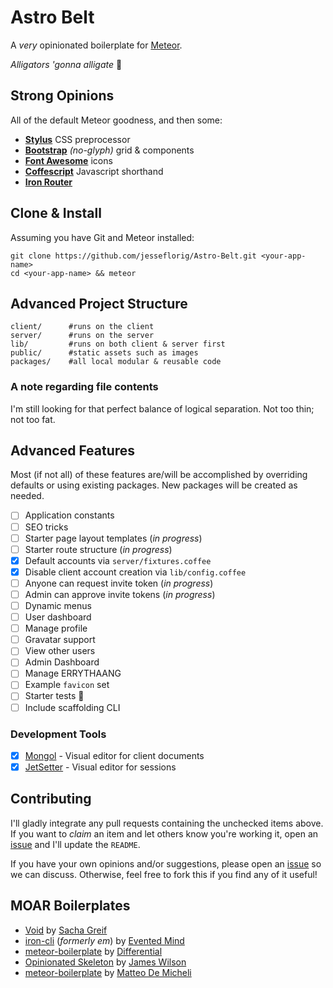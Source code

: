 # Astro Belt

A *very* opinionated boilerplate for [Meteor](http://www.meteor.com).

*Alligators 'gonna alligate* :crocodile:

## Strong Opinions

All of the default Meteor goodness, and then some:

- [**Stylus**](http://learnboost.github.io/stylus) CSS preprocessor
- [**Bootstrap**](http://getbootstrap.com) *(no-glyph)* grid & components
- [**Font Awesome**](http://fortawesome.github.io/Font-Awesome) icons
- [**Coffescript**](http://coffeescript.org) Javascript shorthand
- [**Iron Router**](http://github.com/iron-meteor/iron-router)

## Clone & Install

Assuming you have Git and Meteor installed:

```
git clone https://github.com/jesseflorig/Astro-Belt.git <your-app-name>
cd <your-app-name> && meteor
```

## Advanced Project Structure

```
client/      #runs on the client
server/      #runs on the server
lib/         #runs on both client & server first
public/      #static assets such as images
packages/    #all local modular & reusable code
```

### A note regarding file contents

I'm still looking for that perfect balance of logical separation. Not too thin; not too fat.

## Advanced Features

Most (if not all) of these features are/will be accomplished by overriding defaults or using existing packages. New packages will be created as needed.

- [ ] Application constants
- [ ] SEO tricks
- [ ] Starter page layout templates (*in progress*)
- [ ] Starter route structure (*in progress*)
- [x] Default accounts via `server/fixtures.coffee`
- [x] Disable client account creation via `lib/config.coffee`
- [ ] Anyone can request invite token (*in progress*)
- [ ] Admin can approve invite tokens (*in progress*)
- [ ] Dynamic menus
- [ ] User dashboard
 - [ ] Manage profile
 - [ ] Gravatar support
 - [ ] View other users
- [ ] Admin Dashboard
 - [ ] Manage ERRYTHAANG
- [ ] Example `favicon` set
- [ ] Starter tests :shit:
- [ ] Include scaffolding CLI

### Development Tools

- [x] [Mongol](github.com/msavin/Mongol) - Visual editor for client documents
- [x] [JetSetter](github.com/msavin/JetSetter) - Visual editor for sessions

## Contributing

I'll gladly integrate any pull requests containing the unchecked items above. If you want to *claim* an item and let others know you're working it, open an [issue](https://github.com/jesseflorig/Astro-Belt/issues) and I'll update the `README`.

If you have your own opinions and/or suggestions, please open an [issue](https://github.com/jesseflorig/Astro-Belt/issues) so we can discuss. Otherwise, feel free to fork this if you find any of it useful!

## MOAR Boilerplates

- [Void](github.com/SachaG/Void) by [Sacha Greif](sachagreif.com/)
- [iron-cli](github.com/iron-meteor/iron-cli) (*formerly em*) by [Evented Mind](eventedmind.com/)
- [meteor-boilerplate](github.com/Differential/meteor-boilerplate) by [Differential](differential.com/)
- [Opinionated Skeleton](github.com/jamesdwilson/meteor-jw-opinionated-skeleton) by [James Wilson](github.com/jamesdwilson)
- [meteor-boilerplate](github.com/matteodem/meteor-boilerplate) by [Matteo De Micheli](github.com/matteodem)
